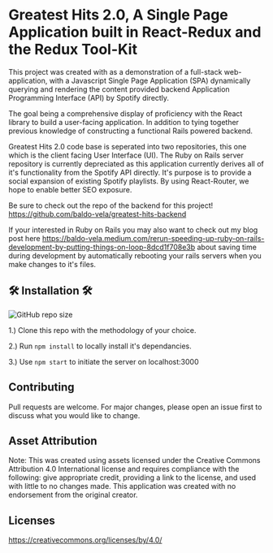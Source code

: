 # Greatest Hits 2.0, A Single Page Application built in React-Redux and the Redux Tool-Kit

This project was created with as a demonstration of a full-stack web-application, with a Javascript Single Page Application (SPA) dynamically querying and rendering the content provided backend Application Programming Interface (API) by Spotify directly.

The goal being a comprehensive display of proficiency with the React library to build a user-facing application. In addition to tying together previous knowledge of constructing a functional Rails powered backend.

Greatest Hits 2.0 code base is seperated into two repositories, this one which is the client facing User Interface (UI). The Ruby on Rails server repository is currently depreciated as this application currently derives all of it's functionality from the Spotify API directly. It's purpose is to provide a social expansion of existing Spotify playlists. By using React-Router, we hope to enable better SEO exposure.

Be sure to check out the repo of the backend for this project!
https://github.com/baldo-vela/greatest-hits-backend

If your interested in Ruby on Rails you may also want to check out my blog post here https://baldo-vela.medium.com/rerun-speeding-up-ruby-on-rails-development-by-putting-things-on-loop-8dcd1f708e3b about saving time during development by automatically rebooting your rails servers when you make changes to it's files.

## 🛠️ Installation 🛠️
<img alt="GitHub repo size" src="https://img.shields.io/github/repo-size/baldo-vela/project5">

1.) Clone this repo with the methodology of your choice.

2.) Run `npm install` to locally install it's dependancies.

3.) Use `npm start` to initiate the server on localhost:3000

## Contributing
Pull requests are welcome. For major changes, please open an issue first to discuss what you would like to change.

## Asset Attribution
Note: This was created using assets licensed under the Creative Commons Attribution 4.0 International license and requires compliance with the following: give appropriate credit, providing a link to the license, and used with little to no changes made. This application was created with no endorsement from the original creator.

## Licenses
https://creativecommons.org/licenses/by/4.0/
